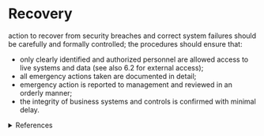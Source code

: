 # Recovery

action to recover from security breaches and correct system failures should be carefully and formally controlled; the procedures should ensure that:

* only clearly identified and authorized personnel are allowed access to live systems and data (see also 6.2 for external access);
* all emergency actions taken are documented in detail;
* emergency action is reported to management and reviewed in an orderly manner;
* the integrity of business systems and controls is confirmed with minimal delay.

<details><summary>References</summary>

1. ISO 27002:2005 13.2.1 "Responsibility and procedures"
2. ISO 27002:2005 13.2.1.d "Responsibility and procedures"
</details>